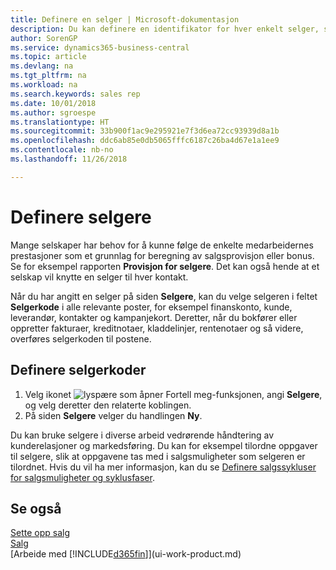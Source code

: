 ```yaml
---
title: Definere en selger | Microsoft-dokumentasjon
description: Du kan definere en identifikator for hver enkelt selger, slik at du kan spore prestasjonen til en person eller tilordne en selger til en kontakt.
author: SorenGP
ms.service: dynamics365-business-central
ms.topic: article
ms.devlang: na
ms.tgt_pltfrm: na
ms.workload: na
ms.search.keywords: sales rep
ms.date: 10/01/2018
ms.author: sgroespe
ms.translationtype: HT
ms.sourcegitcommit: 33b900f1ac9e295921e7f3d6ea72cc93939d8a1b
ms.openlocfilehash: ddc6ab85e0db5065fffc6187c26ba4d67e1a1ee9
ms.contentlocale: nb-no
ms.lasthandoff: 11/26/2018

---
```

# <a name="set-up-salespeople"></a>Definere selgere
Mange selskaper har behov for å kunne følge de enkelte medarbeidernes prestasjoner som et grunnlag for beregning av salgsprovisjon eller bonus. Se for eksempel rapporten **Provisjon for selgere**. Det kan også hende at et selskap vil knytte en selger til hver kontakt.

Når du har angitt en selger på siden **Selgere**, kan du velge selgeren i feltet **Selgerkode** i alle relevante poster, for eksempel finanskonto, kunde, leverandør, kontakter og kampanjekort. Deretter, når du bokfører eller oppretter fakturaer, kreditnotaer, kladdelinjer, rentenotaer og så videre, overføres selgerkoden til postene.

## <a name="to-set-up-a-salesperson-code"></a>Definere selgerkoder
1. Velg ikonet ![lyspære som åpner Fortell meg-funksjonen](media/ui-search/search_small.png "Fortell hva du vil gjøre"), angi **Selgere**, og velg deretter den relaterte koblingen.
2. På siden **Selgere** velger du handlingen **Ny**.

Du kan bruke selgere i diverse arbeid vedrørende håndtering av kunderelasjoner og markedsføring. Du kan for eksempel tilordne oppgaver til selgere, slik at oppgavene tas med i salgsmuligheter som selgeren er tilordnet. Hvis du vil ha mer informasjon, kan du se [Definere salgssykluser for salgsmuligheter og syklusfaser](marketing-how-setup-opportunity-sales-cycles-stages.md).

## <a name="see-also"></a>Se også
[Sette opp salg](sales-setup-sales.md)  
[Salg](sales-manage-sales.md)  
[Arbeide med [!INCLUDE[d365fin](includes/d365fin_md.md)]](ui-work-product.md)  

